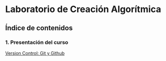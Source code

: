 # Laboratorio de Creación Algorítmica

## Índice de contenidos

### 1. Presentación del curso

[Version Control: Git y Github](./Clases/01_Presentación_del_curso/git/Guía%20para%20principiantes%20de%20Git%20y%20Github.md)
